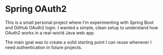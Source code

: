 # Spring OAuth2

This is a small personal project where I'm experimenting with Spring Boot and GitHub OAuth2 login.
I wanted a simple, clean setup to understand how OAuth2 works in a real-world Java web app.

The main goal was to create a solid starting point I can reuse whenever I need authentication in future projects.

